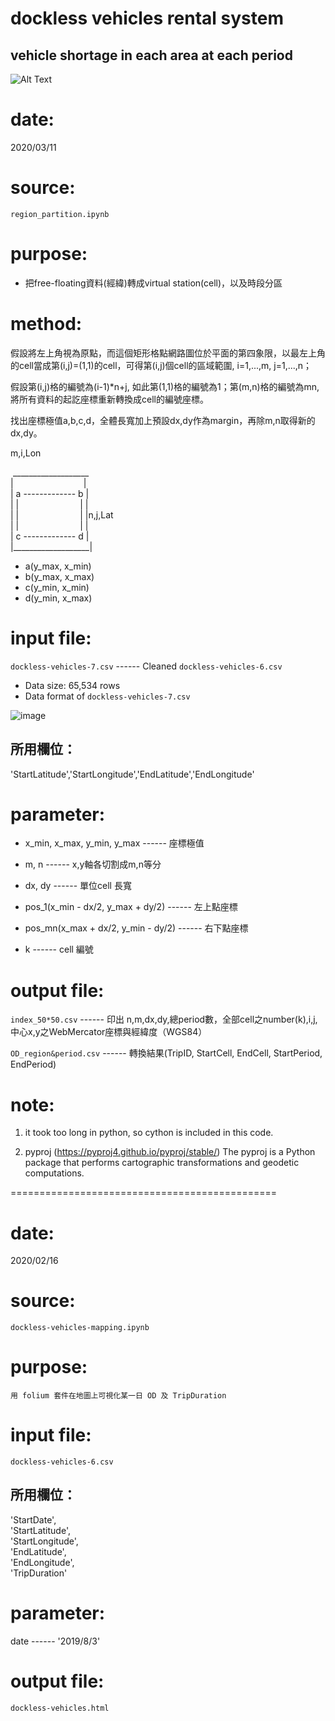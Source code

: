 # dockless vehicles rental system

## vehicle shortage in each area at each period
![Alt Text](https://media.giphy.com/media/Z4tHxVoUT0dkFcfFG6/giphy.gif)

# date: 

2020/03/11


# source: 

``` region_partition.ipynb ```

# purpose:

- 把free-floating資料(經緯)轉成virtual station(cell)，以及時段分區



# method:

假設將左上角視為原點，而這個矩形格點網路圖位於平面的第四象限，以最左上角的cell當成第(i,j)=(1,1)的cell，可得第(i,j)個cell的區域範圍, i=1,...,m, j=1,...,n；

假設第(i,j)格的編號為(i-1)*n+j, 如此第(1,1)格的編號為1；第(m,n)格的編號為mn,將所有資料的起訖座標重新轉換成cell的編號座標。

找出座標極值a,b,c,d，全體長寬加上預設dx,dy作為margin，再除m,n取得新的dx,dy。

<p>	m,i,Lon <p>
&nbsp;___________________<br />
|&emsp;&emsp;&emsp;&emsp;&emsp;&emsp;&emsp;&emsp;|<br />
| a ------------- b |<br />
| |&emsp;&emsp;&emsp;&emsp;&emsp;&emsp;&emsp;| |	<br />
| |&emsp;&emsp;&emsp;&emsp;&emsp;&emsp;&emsp;| |n,j,Lat <br />
| |&emsp;&emsp;&emsp;&emsp;&emsp;&emsp;&emsp;| | <br />
| c ------------- d | <br />
|___________________| <br />


* a(y_max, x_min)
* b(y_max, x_max)
* c(y_min, x_min)
* d(y_min, x_max)

# input file: 

```dockless-vehicles-7.csv```	------	Cleaned ```dockless-vehicles-6.csv``` 

- Data size: 65,534 rows
- Data format of ```dockless-vehicles-7.csv```

![image](https://user-images.githubusercontent.com/18226575/111262435-9e44e200-8667-11eb-976b-127cedf94d78.png)



## 所用欄位：
  'StartLatitude','StartLongitude','EndLatitude','EndLongitude'

# parameter:

- x_min, x_max, y_min, y_max	------	座標極值

- m, n	------	x,y軸各切割成m,n等分
- dx, dy	------	單位cell 長寬

- pos_1(x_min - dx/2, y_max + dy/2)	------	左上點座標

- pos_mn(x_max + dx/2, y_min - dy/2)	------	右下點座標

- k	------	cell 編號


# output file: 
	
```index_50*50.csv```	------	印出 n,m,dx,dy,總period數，全部cell之number(k),i,j,中心x,y之WebMercator座標與經緯度（WGS84）
	
```OD_region&period.csv```	------	轉換結果(TripID, StartCell, EndCell, StartPeriod, EndPeriod)


# note:

1. it took too long in python, so cython is included in this code.

2. pyproj (https://pyproj4.github.io/pyproj/stable/)
The pyproj is a Python package that performs cartographic transformations and geodetic computations. 

==============================================



# date: 

2020/02/16


# source: 

```dockless-vehicles-mapping.ipynb```

# purpose:

	用 folium 套件在地圖上可視化某一日 OD 及 TripDuration

# input file: 

```dockless-vehicles-6.csv```

## 所用欄位：
'StartDate',<br />
    'StartLatitude',<br />
    'StartLongitude',<br />
    'EndLatitude',<br />
    'EndLongitude',<br />
    'TripDuration'

# parameter:

date ------ '2019/8/3'

# output file: 
	
```dockless-vehicles.html```







